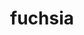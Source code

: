 ---
git: https://github.com/fuchsia-mirror
logohandle: google_fuchsia
sort: fuchsia
title: fuchsia
website: https://fuchsia.googlesource.com/
---